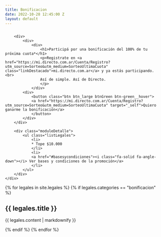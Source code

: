 ```yaml
---
title: Bonificacion
date: 2022-10-28 12:45:00 Z
layout: default
---
```


<section>
    <div class="main-container moduleHeaderEspecial">
        <div>
            <img src="/assets/48.png" alt="">
        </div>

        <div>
            <div>
                <div>
                    <h1>Participá por una bonificación del 100% de tu próxima cuota*</h1>
                    <p>Registrate en <a href="https://mi.directo.com.ar/Cuenta/Registro?utm_source=Sorteo&utm_medium=SorteoUltimaCuota" class="linkDestacado">mi.directo.com.ar</a> y ya estás participando.<br>
                    Así de simple. Así de Directo.
                    </p>
                </div>
            <div>
                <button class="btn btn_large btnGreen btn-green__hover">
                <a href="https://mi.directo.com.ar/Cuenta/Registro?utm_source=Sorteo&utm_medium=SorteoUltimaCuota" target="_self">Quiero ganarme la bonificación</a>
                </button>
            </div>
        </div>

        <div class="moduleDetalle">
            <ul class="listLegales">
                <li>
                * Tope $10.000
                </li>
                <li>
                <a href="#basesycondiciones"><i class="fa-solid fa-angle-down"></i> Ver bases y condiciones de la promoción</a>
                </li>
            </ul>
        </div>
    </div>
</section>

<section id="basesycondiciones">
    <div class="main-container moduleLegales">
        {% for legales in site.legales %}
        {% if legales.categories == "bonificacion" %}
            <h2>{{ legales.title }}</h2>
            <p>{{ legales.content | markdownify }}</p>
        {% endif %}
        {% endfor %}
    </div>
</section>